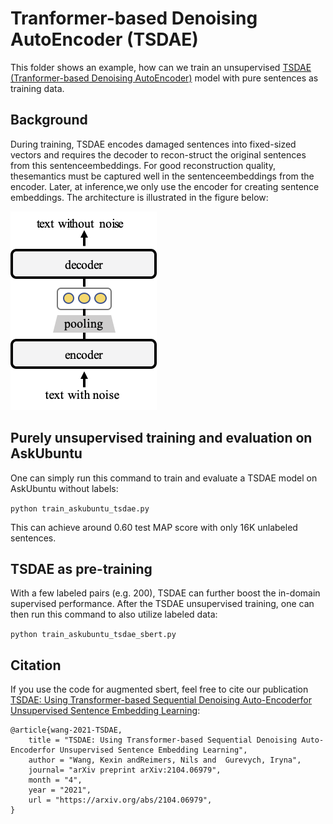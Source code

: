 # Tranformer-based Denoising AutoEncoder (TSDAE)

This folder shows an example, how can we train an unsupervised [TSDAE (Tranformer-based Denoising AutoEncoder)](https://arxiv.org/abs/2104.06979) model with pure sentences as training data.

## Background 
During training, TSDAE encodes damaged sentences into fixed-sized vectors and requires the decoder to recon-struct  the  original  sentences  from  this  sentenceembeddings. For good reconstruction quality, thesemantics must be captured well in the sentenceembeddings from the encoder. Later, at inference,we only use the encoder for creating sentence embeddings. The architecture is illustrated in the figure below:

![](TSDAE.png)

## Purely unsupervised training and evaluation on AskUbuntu
One can simply run this command to train and evaluate a TSDAE model on AskUbuntu without labels:

```python train_askubuntu_tsdae.py```

This can achieve around 0.60 test MAP score with only 16K unlabeled sentences.

## TSDAE as pre-training
With a few labeled pairs (e.g. 200), TSDAE can further boost the in-domain supervised performance. After the TSDAE unsupervised training, one can then run this command to also utilize labeled data:

```python train_askubuntu_tsdae_sbert.py```

## Citation
If you use the code for augmented sbert, feel free to cite our publication [TSDAE: Using Transformer-based Sequential Denoising Auto-Encoderfor Unsupervised Sentence Embedding Learning](https://arxiv.org/abs/2104.06979):
``` 
@article{wang-2021-TSDAE,
    title = "TSDAE: Using Transformer-based Sequential Denoising Auto-Encoderfor Unsupervised Sentence Embedding Learning",
    author = "Wang, Kexin andReimers, Nils and  Gurevych, Iryna", 
    journal= "arXiv preprint arXiv:2104.06979",
    month = "4",
    year = "2021",
    url = "https://arxiv.org/abs/2104.06979",
}
```